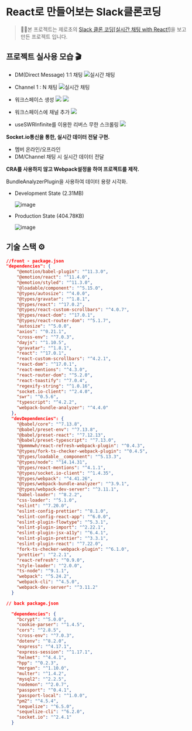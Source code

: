 # React로 만들어보는 Slack클론코딩

> 🙋‍♂본 프로젝트는 제로초의 [Slack 클론 코딩[실시간 채팅 with React!]](https://www.inflearn.com/course/%ED%81%B4%EB%A1%A0%EC%BD%94%EB%94%A9-%EC%8B%A4%EC%8B%9C%EA%B0%84%EC%B1%84%ED%8C%85)을 보고 만든 프로젝트 입니다.

## 프로젝트 실사용 모습 🎬

- DM(Direct Message) 1:1 채팅
  ![실시간 채팅](https://images.velog.io/images/hjh040302/post/389f5d1f-34cc-4ba6-8a12-0841973dd591/2021-06-20%2001.03.48.gif)

- Channel 1 : N 채팅
  ![실시간 채팅](https://images.velog.io/images/hjh040302/post/53cb619d-63ba-47d5-96b5-088d358ab475/2021-06-20%2001.08.23.gif)

- 워크스페이스 생성
  ![](https://images.velog.io/images/hjh040302/post/85822575-9998-451a-998f-a86cf6a63c6e/image.png)
  ![](https://images.velog.io/images/hjh040302/post/ce6fd74e-86d0-416d-8b1c-4842a92550fc/image.png)

- 워크스페이스에 채널 추가
  ![](https://images.velog.io/images/hjh040302/post/4e542c8b-4361-4196-82be-61744d494f2a/image.png)

- useSWRInfinite를 이용한 리버스 무한 스크롤링
  ![](https://images.velog.io/images/hjh040302/post/569e90b0-5640-40c5-a1f9-0b3bd042d520/2021-06-20%2001.32.16.gif)

**Socket.io통신을 통한, 실시간 데이터 전달 구현.**

- 멤버 온라인/오프라인
- DM/Channel 채팅 시 실시간 데이터 전달

**CRA를 사용하지 않고 Webpack설정을 하여 프로젝트를 제작.**

BundleAnalyzerPlugin을 사용하여 데이터 용량 시각화.

- Development State (2.31MB)

  ![image](https://images.velog.io/images/hjh040302/post/1b866cfc-3f8e-454c-b0b0-e715201ff5e7/image.png)

- Production State (404.78KB)

  ![image](https://images.velog.io/images/hjh040302/post/eaf3eed3-3b5f-449a-be4c-5a8d3a60de8e/image.png)

## 기술 스택 ⚙️

```json
//front - package.json
"dependencies": {
    "@emotion/babel-plugin": "^11.3.0",
    "@emotion/react": "^11.4.0",
    "@emotion/styled": "^11.3.0",
    "@loadable/component": "^5.15.0",
    "@types/autosize": "^4.0.0",
    "@types/gravatar": "^1.8.1",
    "@types/react": "^17.0.2",
    "@types/react-custom-scrollbars": "^4.0.7",
    "@types/react-dom": "^17.0.1",
    "@types/react-router-dom": "^5.1.7",
    "autosize": "^5.0.0",
    "axios": "^0.21.1",
    "cross-env": "^7.0.3",
    "dayjs": "^1.10.5",
    "gravatar": "^1.8.1",
    "react": "^17.0.1",
    "react-custom-scrollbars": "^4.2.1",
    "react-dom": "^17.0.1",
    "react-mentions": "^4.3.0",
    "react-router-dom": "^5.2.0",
    "react-toastify": "^7.0.4",
    "regexify-string": "^1.0.16",
    "socket.io-client": "^2.4.0",
    "swr": "^0.5.6",
    "typescript": "^4.2.2",
    "webpack-bundle-analyzer": "^4.4.0"
  },
  "devDependencies": {
    "@babel/core": "^7.13.8",
    "@babel/preset-env": "^7.13.8",
    "@babel/preset-react": "^7.12.13",
    "@babel/preset-typescript": "^7.13.0",
    "@pmmmwh/react-refresh-webpack-plugin": "^0.4.3",
    "@types/fork-ts-checker-webpack-plugin": "^0.4.5",
    "@types/loadable__component": "^5.13.3",
    "@types/node": "^14.14.31",
    "@types/react-mentions": "^4.1.1",
    "@types/socket.io-client": "^1.4.35",
    "@types/webpack": "^4.41.26",
    "@types/webpack-bundle-analyzer": "^3.9.1",
    "@types/webpack-dev-server": "^3.11.1",
    "babel-loader": "^8.2.2",
    "css-loader": "^5.1.0",
    "eslint": "^7.20.0",
    "eslint-config-prettier": "^8.1.0",
    "eslint-config-react-app": "^6.0.0",
    "eslint-plugin-flowtype": "^5.3.1",
    "eslint-plugin-import": "^2.22.1",
    "eslint-plugin-jsx-a11y": "^6.4.1",
    "eslint-plugin-prettier": "^3.3.1",
    "eslint-plugin-react": "^7.22.0",
    "fork-ts-checker-webpack-plugin": "^6.1.0",
    "prettier": "^2.2.1",
    "react-refresh": "^0.9.0",
    "style-loader": "^2.0.0",
    "ts-node": "^9.1.1",
    "webpack": "^5.24.2",
    "webpack-cli": "^4.5.0",
    "webpack-dev-server": "^3.11.2"
  }
```

```json
// back package.json

  "dependencies": {
    "bcrypt": "^5.0.0",
    "cookie-parser": "^1.4.5",
    "cors": "^2.8.5",
    "cross-env": "^7.0.3",
    "dotenv": "^8.2.0",
    "express": "^4.17.1",
    "express-session": "^1.17.1",
    "helmet": "^4.4.1",
    "hpp": "^0.2.3",
    "morgan": "^1.10.0",
    "multer": "^1.4.2",
    "mysql2": "^2.2.5",
    "nodemon": "^2.0.7",
    "passport": "^0.4.1",
    "passport-local": "^1.0.0",
    "pm2": "^4.5.4",
    "sequelize": "^6.5.0",
    "sequelize-cli": "^6.2.0",
    "socket.io": "^2.4.1"
  }

```
